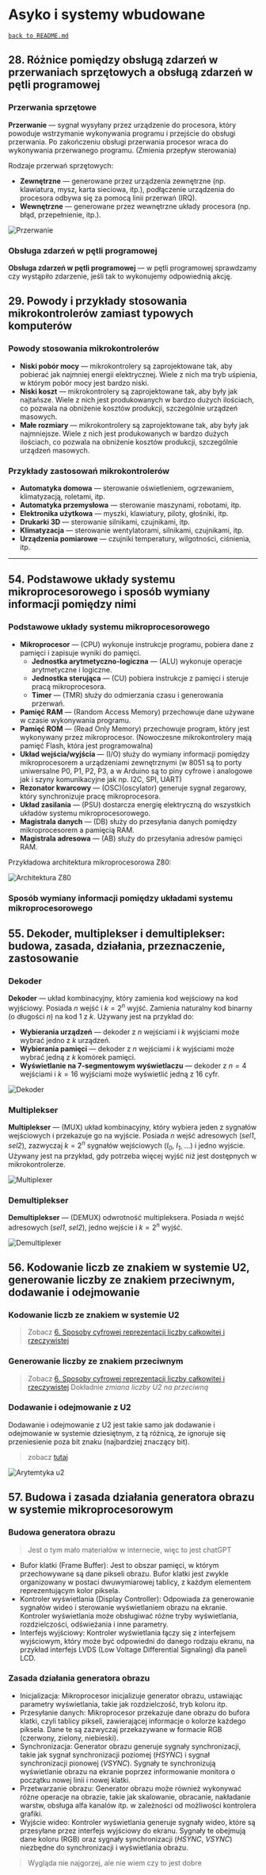 # Asyko i systemy wbudowane

[`back to README.md`](../README.md)

## 28. Różnice pomiędzy obsługą zdarzeń w przerwaniach sprzętowych a obsługą zdarzeń w pętli programowej

### Przerwania sprzętowe

**Przerwanie** — sygnał wysyłany przez urządzenie do procesora, który powoduje wstrzymanie wykonywania programu i przejście do obsługi przerwania. Po zakończeniu obsługi przerwania procesor wraca do wykonywania przerwanego programu. (Zmienia przepływ sterowania)

Rodzaje przerwań sprzętowych:

* **Zewnętrzne** — generowane przez urządzenia zewnętrzne (np. klawiatura, mysz, karta sieciowa, itp.), podłączenie urządzenia do procesora odbywa się za pomocą linii przerwań (IRQ).
* **Wewnętrzne** — generowane przez wewnętrzne układy procesora (np. błąd, przepełnienie, itp.).

![Przerwanie](https://upload.wikimedia.org/wikipedia/commons/c/cf/Interrupt_Process.PNG)

### Obsługa zdarzeń w pętli programowej

**Obsługa zdarzeń w pętli programowej** — w pętli programowej sprawdzamy czy wystąpiło zdarzenie, jeśli tak to wykonujemy odpowiednią akcję.

## 29. Powody i przykłady stosowania mikrokontrolerów zamiast typowych komputerów

### Powody stosowania mikrokontrolerów

* **Niski pobór mocy** — mikrokontrolery są zaprojektowane tak, aby pobierać jak najmniej energii elektrycznej. Wiele z nich ma tryb uśpienia, w którym pobór mocy jest bardzo niski.
* **Niski koszt** — mikrokontrolery są zaprojektowane tak, aby były jak najtańsze. Wiele z nich jest produkowanych w bardzo dużych ilościach, co pozwala na obniżenie kosztów produkcji, szczególnie urządzeń masowych.
* **Małe rozmiary** — mikrokontrolery są zaprojektowane tak, aby były jak najmniejsze. Wiele z nich jest produkowanych w bardzo dużych ilościach, co pozwala na obniżenie kosztów produkcji, szczególnie urządzeń masowych.
  
### Przykłady zastosowań mikrokontrolerów

* **Automatyka domowa** — sterowanie oświetleniem, ogrzewaniem, klimatyzacją, roletami, itp.
* **Automatyka przemysłowa** — sterowanie maszynami, robotami, itp.
* **Elektronika użytkowa** — myszki, klawiatury, piloty, głośniki, itp.
* **Drukarki 3D** — sterowanie silnikami, czujnikami, itp.
* **Klimatyzacja** — sterowanie wentylatorami, silnikami, czujnikami, itp.
* **Urządzenia pomiarowe** — czujniki temperatury, wilgotności, ciśnienia, itp.

---

## 54. Podstawowe układy systemu mikroprocesorowego i sposób wymiany informacji pomiędzy nimi

### Podstawowe układy systemu mikroprocesorowego

* **Mikroprocesor** — (CPU) wykonuje instrukcje programu, pobiera dane z pamięci i zapisuje wyniki do pamięci.
  * **Jednostka arytmetyczno-logiczna** — (ALU) wykonuje operacje arytmetyczne i logiczne.
  * **Jednostka sterująca** — (CU) pobiera instrukcje z pamięci i steruje pracą mikroprocesora.
  * **Timer** — (TMR) służy do odmierzania czasu i generowania przerwań.
* **Pamięć RAM** — (Random Access Memory) przechowuje dane używane w czasie wykonywania programu.
* **Pamięć ROM** — (Read Only Memory) przechowuje program, który jest wykonywany przez mikroprocesor. (Nowoczesne mikrokontrolery mają pamięć Flash, która jest programowalna)
* **Układ wejścia/wyjścia** — (I/O) służy do wymiany informacji pomiędzy mikroprocesorem a urządzeniami zewnętrznymi (w 8051 są to porty uniwersalne P0, P1, P2, P3, a w Arduino są to piny cyfrowe i analogowe jak i szyny komunikacyjne jak np. I2C, SPI, UART)
* **Rezonator kwarcowy** — (OSC)(oscylator) generuje sygnał zegarowy, który synchronizuje pracę mikroprocesora.
* **Układ zasilania** — (PSU) dostarcza energię elektryczną do wszystkich układów systemu mikroprocesorowego.
* **Magistrala danych** — (DB) służy do przesyłania danych pomiędzy mikroprocesorem a pamięcią RAM.
* **Magistrala adresowa** — (AB) służy do przesyłania adresów pamięci RAM.

Przykładowa architektura mikroprocesorowa Z80:

![Architektura Z80](https://upload.wikimedia.org/wikipedia/commons/d/db/Z80_arch.svg)

### Sposób wymiany informacji pomiędzy układami systemu mikroprocesorowego

 <!-- TODO -->

## 55. Dekoder, multiplekser i demultiplekser: budowa, zasada, działania, przeznaczenie, zastosowanie

### Dekoder

**Dekoder** — układ kombinacyjny, który zamienia kod wejściowy na kod wyjściowy. Posiada $n$ wejść i $k=2^n$ wyjść. Zamienia naturalny kod binarny (o długości $n$) na kod 1 z $k$. Używany jest na przykład do:

* **Wybierania urządzeń** — dekoder z $n$ wejściami i $k$ wyjściami może wybrać jedno z $k$ urządzeń.
* **Wybierania pamięci** — dekoder z $n$ wejściami i $k$ wyjściami może wybrać jedną z $k$ komórek pamięci.
* **Wyświetlanie na 7-segmentowym wyświetlaczu** — dekoder z $n=4$ wejściami i $k=16$ wyjściami może wyświetlić jedną z $16$ cyfr.

![Dekoder](https://upload.wikimedia.org/wikipedia/commons/thumb/f/fc/Decoder_Example.svg/1024px-Decoder_Example.svg.png)

### Multiplekser

**Multiplekser** — (MUX) układ kombinacyjny, który wybiera jeden z sygnałów wejściowych i przekazuje go na wyjście. Posiada $n$ wejść adresowych (*sel1*, *sel2*), zazwyczaj $k=2^n$ sygnałów wejściowych (*$I_0$*, *$I_1$*, ...) i jedno wyjście. Używany jest na przykład, gdy potrzeba więcej wyjść niż jest dostępnych w mikrokontrolerze.


![Multiplexer](https://upload.wikimedia.org/wikipedia/commons/3/37/Mux_from_3_state_buffers.png)

### Demultiplekser

**Demultiplekser** — (DEMUX) odwrotność multipleksera. Posiada $n$ wejść adresowych (*sel1*, *sel2*), jedno wejście i $k=2^n$ wyjść.

![Demultiplexer](https://upload.wikimedia.org/wikipedia/commons/4/48/Demultiplexer.png)

## 56. Kodowanie liczb ze znakiem w systemie U2, generowanie liczby ze znakiem przeciwnym, dodawanie i odejmowanie

### Kodowanie liczb ze znakiem w systemie U2

> Zobacz [6. Sposoby cyfrowej reprezentacji liczby całkowitej i rzeczywistej](podstawowe-informacje-o-programowaniu.md#6-sposoby-cyfrowej-reprezentacji-liczby-całkowitej-i-rzeczywistej)

### Generowanie liczby ze znakiem przeciwnym

> Zobacz [6. Sposoby cyfrowej reprezentacji liczby całkowitej i rzeczywistej](podstawowe-informacje-o-programowaniu.md#6-sposoby-cyfrowej-reprezentacji-liczby-całkowitej-i-rzeczywistej)
> Dokładnie *zmiana liczby U2 na przeciwną*

### Dodawanie i odejmowanie z U2

Dodawanie i odejmowanie z U2 jest takie samo jak dodawanie i odejmowanie w systemie dziesiętnym, z tą różnicą, że ignoruje się przeniesienie poza bit znaku (najbardziej znaczący bit).

> zobacz [tutaj](http://lidia-js.kis.p.lodz.pl/Systemy_Liczbowe/cwiczenia/u2_arytmetyka.php)

![Arytemtyka u2](img/asyko/arytmetyka_u2.png)

## 57. Budowa i zasada działania generatora obrazu w systemie mikroprocesorowym

### Budowa generatora obrazu

> Jest o tym mało materiałów w internecie, więc to jest chatGPT

* Bufor klatki (Frame Buffer): Jest to obszar pamięci, w którym przechowywane są dane pikseli obrazu. Bufor klatki jest zwykle organizowany w postaci dwuwymiarowej tablicy, z każdym elementem reprezentującym kolor piksela.
* Kontroler wyświetlania (Display Controller): Odpowiada za generowanie sygnałów wideo i sterowanie wyświetlaniem obrazu na ekranie. Kontroler wyświetlania może obsługiwać różne tryby wyświetlania, rozdzielczości, odświeżania i inne parametry.
* Interfejs wyjściowy: Kontroler wyświetlania łączy się z interfejsem wyjściowym, który może być odpowiedni do danego rodzaju ekranu, na przykład interfejs LVDS (Low Voltage Differential Signaling) dla paneli LCD.

### Zasada działania generatora obrazu

* Inicjalizacja: Mikroprocesor inicjalizuje generator obrazu, ustawiając parametry wyświetlania, takie jak rozdzielczość, tryb koloru itp.
* Przesyłanie danych: Mikroprocesor przekazuje dane obrazu do bufora klatki, czyli tablicy pikseli, zawierającej informacje o kolorze każdego piksela. Dane te są zazwyczaj przekazywane w formacie RGB (czerwony, zielony, niebieski).
* Synchronizacja: Generator obrazu generuje sygnały synchronizacji, takie jak sygnał synchronizacji poziomej (*HSYNC*) i sygnał synchronizacji pionowej (*VSYNC*). Sygnały te synchronizują wyświetlanie obrazu na ekranie poprzez informowanie monitora o początku nowej linii i nowej klatki.
* Przetwarzanie obrazu: Generator obrazu może również wykonywać różne operacje na obrazie, takie jak skalowanie, obracanie, nakładanie warstw, obsługa alfa kanalów itp. w zależności od możliwości kontrolera grafiki.
* Wyjście wideo: Kontroler wyświetlania generuje sygnały wideo, które są przesyłane przez interfejs wyjściowy do ekranu. Sygnały te obejmują dane koloru (RGB) oraz sygnały synchronizacji (*HSYNC*, *VSYNC*) niezbędne do synchronizacji i wyświetlania obrazu.

> Wygląda nie najgorzej, ale nie wiem czy to jest dobre
